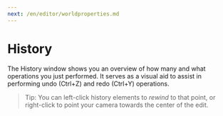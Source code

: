 ```yaml
---
next: /en/editor/worldproperties.md
---
```


# History

The History window shows you an overview of how many and what operations you just performed. It serves as a visual aid to assist in performing undo (Ctrl+Z) and redo (Ctrl+Y) operations.

> Tip: You can left-click history elements to _rewind_ to that point, or right-click to point your camera towards the center of the edit.
